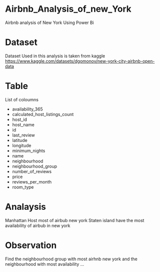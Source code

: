 # Airbnb_Analysis_of_new_York
Airbnb analysis of New York Using Power Bi 

# Dataset 
Dataset Used in this analysis is taken from kaggle
https://www.kaggle.com/datasets/dgomonov/new-york-city-airbnb-open-data
# Table
List of coloumns
* availability_365
* calculated_host_listings_count
* host_id
* host_name
* id
* last_review
* latitude
* longitude
* minimum_nights
* name
* neighbourhood
* neighbourhood_group
* number_of_reviews
* price
* reviews_per_month
* room_type
# Analaysis
Manhattan Host most of airbub new york
Staten island have the most availability of airbub in new york
# Observation
Find the neighbourhood group with most airhnb new york and the neighbourhood with most availability ...
